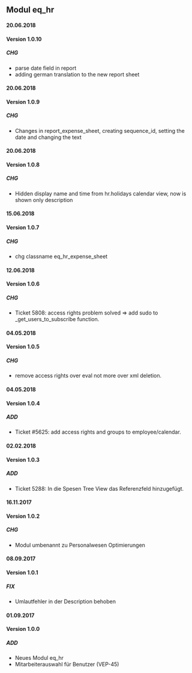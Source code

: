 ## Modul eq_hr

#### 20.06.2018
#### Version 1.0.10
##### CHG
- parse date field in report
- adding german translation to the new report sheet

#### 20.06.2018
#### Version 1.0.9
##### CHG
- Changes in report_expense_sheet, creating sequence_id, setting the date and changing the text

#### 20.06.2018
#### Version 1.0.8
##### CHG
- Hidden display name and time from hr.holidays calendar view, now is shown only description

#### 15.06.2018
#### Version 1.0.7
##### CHG
- chg classname eq_hr_expense_sheet

#### 12.06.2018
#### Version 1.0.6
##### CHG
- Ticket 5808: access rights problem solved => add sudo to _get_users_to_subscribe function.

#### 04.05.2018
#### Version 1.0.5
##### CHG
- remove access rights over eval not more over xml deletion.

#### 04.05.2018
#### Version 1.0.4
##### ADD
- Ticket #5625: add access rights and groups to employee/calendar.

#### 02.02.2018
#### Version 1.0.3
##### ADD
- Ticket 5288: In die Spesen Tree View das Referenzfeld hinzugefügt.

#### 16.11.2017
#### Version 1.0.2
##### CHG
- Modul umbenannt zu Personalwesen Optimierungen

#### 08.09.2017
#### Version 1.0.1
##### FIX
- Umlautfehler in der Description behoben

#### 01.09.2017
#### Version 1.0.0
##### ADD
- Neues Modul eq_hr
- Mitarbeiterauswahl für Benutzer (VEP-45)
